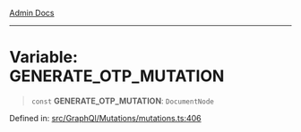 [Admin Docs](/)

***

# Variable: GENERATE\_OTP\_MUTATION

> `const` **GENERATE\_OTP\_MUTATION**: `DocumentNode`

Defined in: [src/GraphQl/Mutations/mutations.ts:406](https://github.com/PalisadoesFoundation/talawa-admin/blob/main/src/GraphQl/Mutations/mutations.ts#L406)
